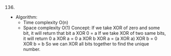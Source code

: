136.

- Algorithm:
  - Time complexity O(n)
  - Space complexity O(1)
    Concept:
    If we take XOR of zero and some bit, it will return that bit
    a XOR 0 = a
    If we take XOR of two same bits, it will return 0
    a XOR a = 0
    a XOR b XOR a = (a XOR a) XOR b = 0 XOR b = b
    So we can XOR all bits together to find the unique number.
